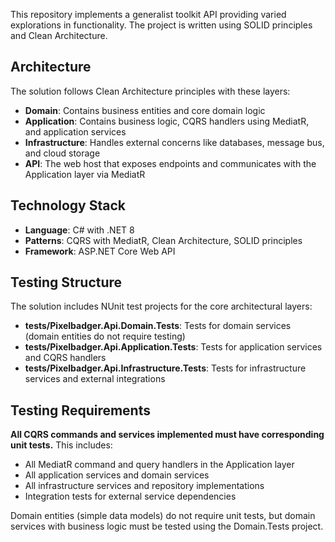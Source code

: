This repository implements a generalist toolkit API providing varied explorations in functionality.
The project is written using SOLID principles and Clean Architecture.

## Architecture

The solution follows Clean Architecture principles with these layers:

- **Domain**: Contains business entities and core domain logic
- **Application**: Contains business logic, CQRS handlers using MediatR, and application services
- **Infrastructure**: Handles external concerns like databases, message bus, and cloud storage
- **API**: The web host that exposes endpoints and communicates with the Application layer via MediatR

## Technology Stack

- **Language**: C# with .NET 8
- **Patterns**: CQRS with MediatR, Clean Architecture, SOLID principles
- **Framework**: ASP.NET Core Web API

## Testing Structure

The solution includes NUnit test projects for the core architectural layers:

- **tests/Pixelbadger.Api.Domain.Tests**: Tests for domain services (domain entities do not require testing)
- **tests/Pixelbadger.Api.Application.Tests**: Tests for application services and CQRS handlers
- **tests/Pixelbadger.Api.Infrastructure.Tests**: Tests for infrastructure services and external integrations

## Testing Requirements

**All CQRS commands and services implemented must have corresponding unit tests.** This includes:

- All MediatR command and query handlers in the Application layer
- All application services and domain services
- All infrastructure services and repository implementations
- Integration tests for external service dependencies

Domain entities (simple data models) do not require unit tests, but domain services with business logic must be tested using the Domain.Tests project.
